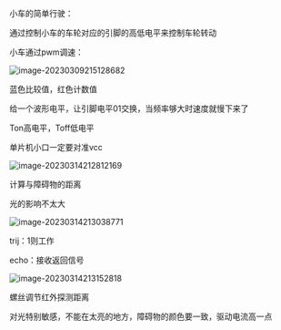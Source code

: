 小车的简单行驶：

通过控制小车的车轮对应的引脚的高低电平来控制车轮转动

小车通过pwm调速：

![image-20230309215128682](C:\Users\mao\AppData\Roaming\Typora\typora-user-images\image-20230309215128682.png)

蓝色比较值，红色计数值

给一个波形电平，让引脚电平01交换，当频率够大时速度就慢下来了

Ton高电平，Toff低电平

单片机小口一定要对准vcc

![image-20230314212812169](C:\Users\mao\AppData\Roaming\Typora\typora-user-images\image-20230314212812169.png)

计算与障碍物的距离

光的影响不太大

![image-20230314213038771](C:\Users\mao\AppData\Roaming\Typora\typora-user-images\image-20230314213038771.png)

trij：1则工作

echo：接收返回信号

![image-20230314213152818](C:\Users\mao\AppData\Roaming\Typora\typora-user-images\image-20230314213152818.png)

螺丝调节红外探测距离

对光特别敏感，不能在太亮的地方，障碍物的颜色要一致，驱动电流高一点

